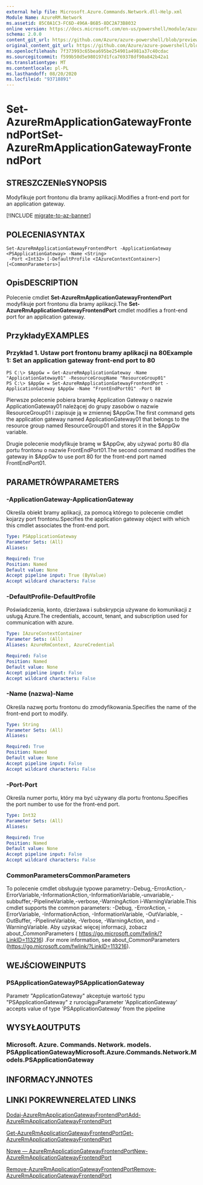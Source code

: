 ```yaml
---
external help file: Microsoft.Azure.Commands.Network.dll-Help.xml
Module Name: AzureRM.Network
ms.assetid: 85C0A1C3-FC6D-496A-B6B5-8DC2A73B8032
online version: https://docs.microsoft.com/en-us/powershell/module/azurerm.network/set-azurermapplicationgatewayfrontendport
schema: 2.0.0
content_git_url: https://github.com/Azure/azure-powershell/blob/preview/src/ResourceManager/Network/Commands.Network/help/Set-AzureRmApplicationGatewayFrontendPort.md
original_content_git_url: https://github.com/Azure/azure-powershell/blob/preview/src/ResourceManager/Network/Commands.Network/help/Set-AzureRmApplicationGatewayFrontendPort.md
ms.openlocfilehash: 7f373993c65bea695be254901a4981a37c40cdac
ms.sourcegitcommit: f599b50d5e980197d1fca769378df90a842b42a1
ms.translationtype: MT
ms.contentlocale: pl-PL
ms.lasthandoff: 08/20/2020
ms.locfileid: "93718891"
---
```

# <span data-ttu-id="4deb3-101">Set-AzureRmApplicationGatewayFrontendPort</span><span class="sxs-lookup"><span data-stu-id="4deb3-101">Set-AzureRmApplicationGatewayFrontendPort</span></span>

## <span data-ttu-id="4deb3-102">STRESZCZENIe</span><span class="sxs-lookup"><span data-stu-id="4deb3-102">SYNOPSIS</span></span>
<span data-ttu-id="4deb3-103">Modyfikuje port frontonu dla bramy aplikacji.</span><span class="sxs-lookup"><span data-stu-id="4deb3-103">Modifies a front-end port for an application gateway.</span></span>

[!INCLUDE [migrate-to-az-banner](../../includes/migrate-to-az-banner.md)]

## <span data-ttu-id="4deb3-104">POLECENIA</span><span class="sxs-lookup"><span data-stu-id="4deb3-104">SYNTAX</span></span>

```
Set-AzureRmApplicationGatewayFrontendPort -ApplicationGateway <PSApplicationGateway> -Name <String>
 -Port <Int32> [-DefaultProfile <IAzureContextContainer>] [<CommonParameters>]
```

## <span data-ttu-id="4deb3-105">Opis</span><span class="sxs-lookup"><span data-stu-id="4deb3-105">DESCRIPTION</span></span>
<span data-ttu-id="4deb3-106">Polecenie cmdlet **Set-AzureRmApplicationGatewayFrontendPort** modyfikuje port frontonu dla bramy aplikacji.</span><span class="sxs-lookup"><span data-stu-id="4deb3-106">The **Set-AzureRmApplicationGatewayFrontendPort** cmdlet modifies a front-end port for an application gateway.</span></span>

## <span data-ttu-id="4deb3-107">Przykłady</span><span class="sxs-lookup"><span data-stu-id="4deb3-107">EXAMPLES</span></span>

### <span data-ttu-id="4deb3-108">Przykład 1. Ustaw port frontonu bramy aplikacji na 80</span><span class="sxs-lookup"><span data-stu-id="4deb3-108">Example 1: Set an application gateway front-end port to 80</span></span>
```
PS C:\> $AppGw = Get-AzureRmApplicationGateway -Name "ApplicationGateway01" -ResourceGroupName "ResourceGroup01"
PS C:\> $AppGw = Set-AzureRmApplicationGatewayFrontendPort -ApplicationGateway $AppGw -Name "FrontEndPort01" -Port 80
```

<span data-ttu-id="4deb3-109">Pierwsze polecenie pobiera bramkę Application Gateway o nazwie ApplicationGateway01 należącej do grupy zasobów o nazwie ResourceGroup01 i zapisuje ją w zmiennej $AppGw.</span><span class="sxs-lookup"><span data-stu-id="4deb3-109">The first command gets the application gateway named ApplicationGateway01 that belongs to the resource group named ResourceGroup01 and stores it in the $AppGw variable.</span></span>

<span data-ttu-id="4deb3-110">Drugie polecenie modyfikuje bramę w $AppGw, aby używać portu 80 dla portu frontonu o nazwie FrontEndPort01.</span><span class="sxs-lookup"><span data-stu-id="4deb3-110">The second command modifies the gateway in $AppGw to use port 80 for the front-end port named FrontEndPort01.</span></span>

## <span data-ttu-id="4deb3-111">PARAMETRÓW</span><span class="sxs-lookup"><span data-stu-id="4deb3-111">PARAMETERS</span></span>

### <span data-ttu-id="4deb3-112">-ApplicationGateway</span><span class="sxs-lookup"><span data-stu-id="4deb3-112">-ApplicationGateway</span></span>
<span data-ttu-id="4deb3-113">Określa obiekt bramy aplikacji, za pomocą którego to polecenie cmdlet kojarzy port frontonu.</span><span class="sxs-lookup"><span data-stu-id="4deb3-113">Specifies the application gateway object with which this cmdlet associates the front-end port.</span></span>

```yaml
Type: PSApplicationGateway
Parameter Sets: (All)
Aliases: 

Required: True
Position: Named
Default value: None
Accept pipeline input: True (ByValue)
Accept wildcard characters: False
```

### <span data-ttu-id="4deb3-114">-DefaultProfile</span><span class="sxs-lookup"><span data-stu-id="4deb3-114">-DefaultProfile</span></span>
<span data-ttu-id="4deb3-115">Poświadczenia, konto, dzierżawa i subskrypcja używane do komunikacji z usługą Azure.</span><span class="sxs-lookup"><span data-stu-id="4deb3-115">The credentials, account, tenant, and subscription used for communication with azure.</span></span>

```yaml
Type: IAzureContextContainer
Parameter Sets: (All)
Aliases: AzureRmContext, AzureCredential

Required: False
Position: Named
Default value: None
Accept pipeline input: False
Accept wildcard characters: False
```

### <span data-ttu-id="4deb3-116">-Name (nazwa)</span><span class="sxs-lookup"><span data-stu-id="4deb3-116">-Name</span></span>
<span data-ttu-id="4deb3-117">Określa nazwę portu frontonu do zmodyfikowania.</span><span class="sxs-lookup"><span data-stu-id="4deb3-117">Specifies the name of the front-end port to modify.</span></span>

```yaml
Type: String
Parameter Sets: (All)
Aliases: 

Required: True
Position: Named
Default value: None
Accept pipeline input: False
Accept wildcard characters: False
```

### <span data-ttu-id="4deb3-118">-Port</span><span class="sxs-lookup"><span data-stu-id="4deb3-118">-Port</span></span>
<span data-ttu-id="4deb3-119">Określa numer portu, który ma być używany dla portu frontonu.</span><span class="sxs-lookup"><span data-stu-id="4deb3-119">Specifies the port number to use for the front-end port.</span></span>

```yaml
Type: Int32
Parameter Sets: (All)
Aliases: 

Required: True
Position: Named
Default value: None
Accept pipeline input: False
Accept wildcard characters: False
```

### <span data-ttu-id="4deb3-120">CommonParameters</span><span class="sxs-lookup"><span data-stu-id="4deb3-120">CommonParameters</span></span>
<span data-ttu-id="4deb3-121">To polecenie cmdlet obsługuje typowe parametry:-Debug,-ErrorAction,-ErrorVariable,-InformationAction,-InformationVariable,-unvariable,-subbuffer,-PipelineVariable,-verbose,-WarningAction i-WarningVariable.</span><span class="sxs-lookup"><span data-stu-id="4deb3-121">This cmdlet supports the common parameters: -Debug, -ErrorAction, -ErrorVariable, -InformationAction, -InformationVariable, -OutVariable, -OutBuffer, -PipelineVariable, -Verbose, -WarningAction, and -WarningVariable.</span></span> <span data-ttu-id="4deb3-122">Aby uzyskać więcej informacji, zobacz about_CommonParameters ( https://go.microsoft.com/fwlink/?LinkID=113216) .</span><span class="sxs-lookup"><span data-stu-id="4deb3-122">For more information, see about_CommonParameters (https://go.microsoft.com/fwlink/?LinkID=113216).</span></span>

## <span data-ttu-id="4deb3-123">WEJŚCIOWE</span><span class="sxs-lookup"><span data-stu-id="4deb3-123">INPUTS</span></span>

### <span data-ttu-id="4deb3-124">PSApplicationGateway</span><span class="sxs-lookup"><span data-stu-id="4deb3-124">PSApplicationGateway</span></span>
<span data-ttu-id="4deb3-125">Parametr "ApplicationGateway" akceptuje wartość typu "PSApplicationGateway" z rurociągu</span><span class="sxs-lookup"><span data-stu-id="4deb3-125">Parameter 'ApplicationGateway' accepts value of type 'PSApplicationGateway' from the pipeline</span></span>

## <span data-ttu-id="4deb3-126">WYSYŁA</span><span class="sxs-lookup"><span data-stu-id="4deb3-126">OUTPUTS</span></span>

### <span data-ttu-id="4deb3-127">Microsoft. Azure. Commands. Network. models. PSApplicationGateway</span><span class="sxs-lookup"><span data-stu-id="4deb3-127">Microsoft.Azure.Commands.Network.Models.PSApplicationGateway</span></span>

## <span data-ttu-id="4deb3-128">INFORMACYJN</span><span class="sxs-lookup"><span data-stu-id="4deb3-128">NOTES</span></span>

## <span data-ttu-id="4deb3-129">LINKI POKREWNE</span><span class="sxs-lookup"><span data-stu-id="4deb3-129">RELATED LINKS</span></span>

[<span data-ttu-id="4deb3-130">Dodaj-AzureRmApplicationGatewayFrontendPort</span><span class="sxs-lookup"><span data-stu-id="4deb3-130">Add-AzureRmApplicationGatewayFrontendPort</span></span>](./Add-AzureRmApplicationGatewayFrontendPort.md)

[<span data-ttu-id="4deb3-131">Get-AzureRmApplicationGatewayFrontendPort</span><span class="sxs-lookup"><span data-stu-id="4deb3-131">Get-AzureRmApplicationGatewayFrontendPort</span></span>](./Get-AzureRmApplicationGatewayFrontendPort.md)

[<span data-ttu-id="4deb3-132">Nowe — AzureRmApplicationGatewayFrontendPort</span><span class="sxs-lookup"><span data-stu-id="4deb3-132">New-AzureRmApplicationGatewayFrontendPort</span></span>](./New-AzureRmApplicationGatewayFrontendPort.md)

[<span data-ttu-id="4deb3-133">Remove-AzureRmApplicationGatewayFrontendPort</span><span class="sxs-lookup"><span data-stu-id="4deb3-133">Remove-AzureRmApplicationGatewayFrontendPort</span></span>](./Remove-AzureRmApplicationGatewayFrontendPort.md)
